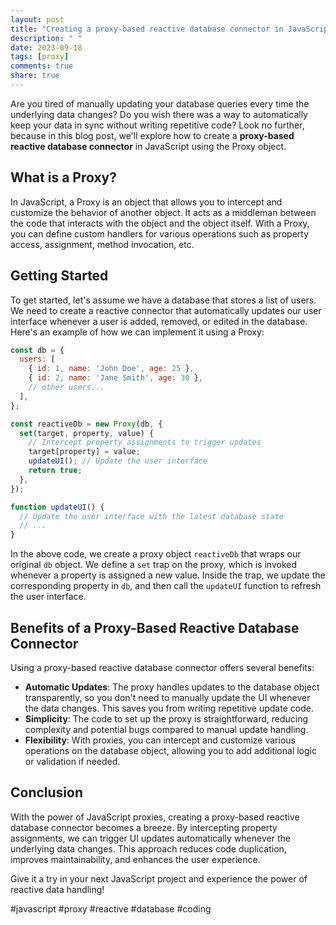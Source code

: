 ```yaml
---
layout: post
title: "Creating a proxy-based reactive database connector in JavaScript"
description: " "
date: 2023-09-18
tags: [proxy]
comments: true
share: true
---
```


Are you tired of manually updating your database queries every time the underlying data changes? Do you wish there was a way to automatically keep your data in sync without writing repetitive code? Look no further, because in this blog post, we'll explore how to create a **proxy-based reactive database connector** in JavaScript using the Proxy object.

## What is a Proxy?

In JavaScript, a Proxy is an object that allows you to intercept and customize the behavior of another object. It acts as a middleman between the code that interacts with the object and the object itself. With a Proxy, you can define custom handlers for various operations such as property access, assignment, method invocation, etc.

## Getting Started

To get started, let's assume we have a database that stores a list of users. We need to create a reactive connector that automatically updates our user interface whenever a user is added, removed, or edited in the database. Here's an example of how we can implement it using a Proxy:

```javascript
const db = {
  users: [
    { id: 1, name: 'John Doe', age: 25 },
    { id: 2, name: 'Jane Smith', age: 30 },
    // other users...
  ],
};

const reactiveDb = new Proxy(db, {
  set(target, property, value) {
    // Intercept property assignments to trigger updates
    target[property] = value;
    updateUI(); // Update the user interface
    return true;
  },
});

function updateUI() {
  // Update the user interface with the latest database state
  // ...
}

```

In the above code, we create a proxy object `reactiveDb` that wraps our original `db` object. We define a `set` trap on the proxy, which is invoked whenever a property is assigned a new value. Inside the trap, we update the corresponding property in `db`, and then call the `updateUI` function to refresh the user interface.

## Benefits of a Proxy-Based Reactive Database Connector

Using a proxy-based reactive database connector offers several benefits:

- **Automatic Updates**: The proxy handles updates to the database object transparently, so you don't need to manually update the UI whenever the data changes. This saves you from writing repetitive update code.
- **Simplicity**: The code to set up the proxy is straightforward, reducing complexity and potential bugs compared to manual update handling.
- **Flexibility**: With proxies, you can intercept and customize various operations on the database object, allowing you to add additional logic or validation if needed.

## Conclusion

With the power of JavaScript proxies, creating a proxy-based reactive database connector becomes a breeze. By intercepting property assignments, we can trigger UI updates automatically whenever the underlying data changes. This approach reduces code duplication, improves maintainability, and enhances the user experience.

Give it a try in your next JavaScript project and experience the power of reactive data handling!

#javascript #proxy #reactive #database #coding